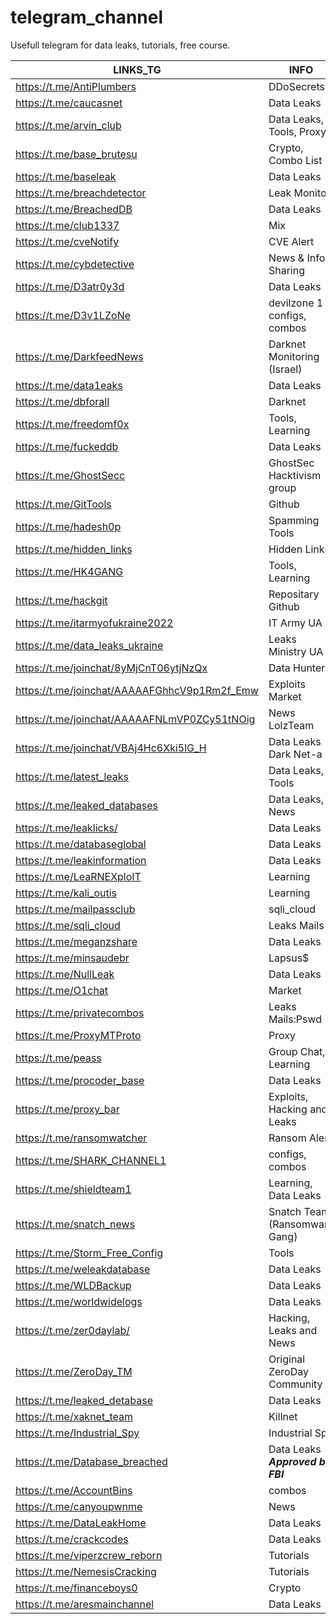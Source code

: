 # telegram_channel
Usefull telegram for data leaks, tutorials, free course.


|               LINKS_TG                       |                 INFO                 |
| -------------------------------------------- | ------------------------------------ |
| https://t.me/AntiPlumbers                    | DDoSecrets                           |
| https://t.me/caucasnet                       | Data Leaks                           |
| https://t.me/arvin_club                      | Data Leaks, Tools, Proxy             |
| https://t.me/base_brutesu                    | Crypto, Combo List                   |
| https://t.me/baseleak                        | Data Leaks                           |
| https://t.me/breachdetector                  | Leak Monitor                         |
| https://t.me/BreachedDB                      | Data Leaks                           |
| https://t.me/club1337                        | Mix                                  |
| https://t.me/cveNotify                       | CVE Alert                            |
| https://t.me/cybdetective                    | News & Info Sharing                  |
| https://t.me/D3atr0y3d                       | Data Leaks                           |
| https://t.me/D3v1LZoNe                       | devilzone 1 - configs, combos        |
| https://t.me/DarkfeedNews                    | Darknet Monitoring (Israel)          |
| https://t.me/data1eaks                       | Data Leaks                           |
| https://t.me/dbforall                        | Darknet                              |
| https://t.me/freedomf0x                      | Tools, Learning                      |
| https://t.me/fuckeddb                        | Data Leaks                           |
| https://t.me/GhostSecc                       | GhostSec Hacktivism group            |
| https://t.me/GitTools                        | Github                               |
| https://t.me/hadesh0p                        | Spamming Tools                       |
| https://t.me/hidden_links                    | Hidden Links                         |
| https://t.me/HK4GANG                         | Tools, Learning                      |
| https://t.me/hackgit                         | Repositary Github                    |
| https://t.me/itarmyofukraine2022             | IT Army UA                           |
| https://t.me/data_leaks_ukraine              | Leaks Ministry UA                    |
| https://t.me/joinchat/8yMjCnT06ytjNzQx       | Data Hunters                         |
| https://t.me/joinchat/AAAAAFGhhcV9p1Rm2f_Emw | Exploits Market                      |
| https://t.me/joinchat/AAAAAFNLmVP0ZCy51tNOig | News LolzTeam                        |
| https://t.me/joinchat/VBAj4Hc6Xki5lG_H       | Data Leaks  Dark Net-a               |
| https://t.me/latest_leaks                    | Data Leaks, Tools                    |
| https://t.me/leaked_databases                | Data Leaks, News                     |
| https://t.me/leaklicks/                      | Data Leaks                           |
| https://t.me/databaseglobal                  | Data Leaks                           |
| https://t.me/leakinformation                 | Data Leaks                           |
| https://t.me/LeaRNEXploIT                    | Learning                             |
| https://t.me/kali_outis                      | Learning                             |
| https://t.me/mailpassclub                    | sqli_cloud                           |
| https://t.me/sqli_cloud                      | Leaks Mails                          |
| https://t.me/meganzshare                     | Data Leaks                           |
| https://t.me/minsaudebr                      | Lapsus$                              |
| https://t.me/NullLeak                        | Data Leaks                           |
| https://t.me/O1chat                          | Market                               |
| https://t.me/privatecombos                   | Leaks Mails:Pswd                     |
| https://t.me/ProxyMTProto                    | Proxy                                |
| https://t.me/peass                           | Group Chat, Learning                 |
| https://t.me/procoder_base                   | Data Leaks                           |
| https://t.me/proxy_bar                       | Exploits, Hacking and Leaks          |
| https://t.me/ransomwatcher                   | Ransom Alert                         |
| https://t.me/SHARK_CHANNEL1                  | configs, combos                      |
| https://t.me/shieldteam1                     | Learning, Data Leaks                 |
| https://t.me/snatch_news                     | Snatch Team (Ransomware Gang)        |
| https://t.me/Storm_Free_Config               | Tools                                |
| https://t.me/weleakdatabase                  | Data Leaks                           |
| https://t.me/WLDBackup                       | Data Leaks                           |
| https://t.me/worldwidelogs                   | Data Leaks                           |
| https://t.me/zer0daylab/                     | Hacking, Leaks and News              |
| https://t.me/ZeroDay_TM                      | Original ZeroDay Community           |
| https://t.me/leaked_detabase                 | Data Leaks                           |
| https://t.me/xaknet_team                     | Killnet                              |
| https://t.me/Industrial_Spy                  | Industrial Spy                       |
| https://t.me/Database_breached               | Data Leaks ***Approved by FBI***     |
| https://t.me/AccountBins                     | combos                               |
| https://t.me/canyoupwnme                     | News                                 |
| https://t.me/DataLeakHome                    | Data Leaks                           |
| https://t.me/crackcodes                      | Data Leaks                           |
| https://t.me/viperzcrew_reborn               | Tutorials                            |
| https://t.me/NemesisCracking 		       |  Tutorials			      |			|
| https://t.me/financeboys0		       | Crypto			              |
| https://t.me/aresmainchannel		       | Data Leaks		              |


